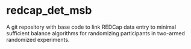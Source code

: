 # redcap_det_msb
A git repository with base code to link REDCap data entry to minimal sufficient balance algorithms for randomizing participants in two-armed randomized experiments.
